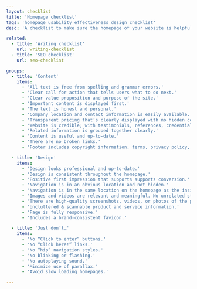 ```yaml
---
layout: checklist
title: 'Homepage checklist'
tags: 'homepage usability effectiveness design checklist'
desc: 'A checklist to make sure the homepage of your website is helpful & effective.'

related:
  - title: 'Writing checklist'
    url: writing-checklist
  - title: 'SEO checklist'
    url: seo-checklist

groups:
  - title: 'Content'
    items:
      - 'All text is free from spelling and grammar errors.'
      - 'Clear call for action that tells users what to do next.'
      - 'Clear value proposition and purpose of the site.'
      - 'Important content is displayed first.'
      - 'The text is honest and personal.'
      - 'Company location and contact information is easily available.'
      - 'Transparent pricing that’s clearly displayed with no hidden costs or surprises.'
      - 'Website is credible; with testimonials, references, credentials, contact information, location—and real people.'
      - 'Related information is grouped together clearly.'
      - 'Content is useful and up-to-date.'
      - 'There are no broken links.'
      - 'Footer includes copyright information, terms, privacy policy, cookie notice, etc.'

  - title: 'Design'
    items:
      - 'Design looks professional and up-to-date.'
      - 'Design is consistent throughout the homepage.'
      - 'Positive first impression that supports supports conversion.'
      - 'Navigation is in an obvious location and not hidden.'
      - 'Navigation is in the same location on the homepage as the inside pages.'
      - 'Images and videos are relevant and meaningful. No unrelated stock photos of models.'
      - 'There are high-quality screenshots, videos, or photos of the products and services.'
      - 'Uncluttered & scannable product and service information.'
      - 'Page is fully responsive.'
      - 'Includes a brand-consistent favicon.'

  - title: 'Just don’t…'
    items:
      - 'No “Click to enter” buttons.'
      - 'No “Click here!” links.'
      - 'No “hip” navigation styles.'
      - 'No blinking or flashing.'
      - 'No autoplaying sound.'
      - 'Minimize use of parallax.'
      - 'Avoid slow loading homepages.'

---
```

